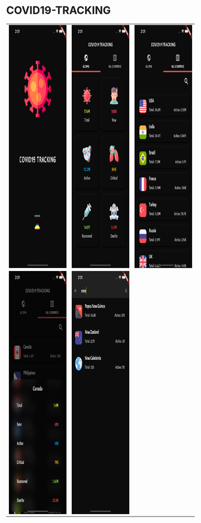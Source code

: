 # COVID19-TRACKING
<table>  
  <tr>
    <td><img src="Screenshots/1.png" width=350 height=650></td>
    <td><img src="Screenshots/2.png" width=350 height=650></td>
    <td><img src="Screenshots/3.png" width=350 height=650></td>
  </tr>
  <tr>
    <td><img src="Screenshots/4.png" width=350 height=650></td>
    <td><img src="Screenshots/5.png" width=350 height=650></td>
  </tr>
 </table>
